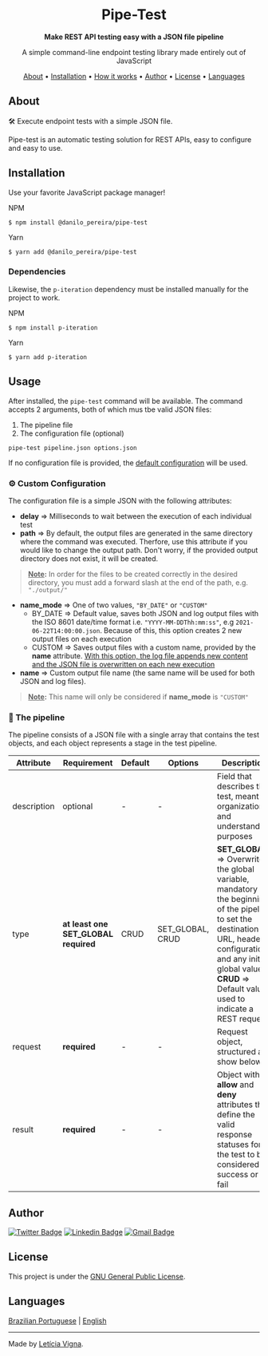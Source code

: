 <h1 align="center">
	Pipe-Test
</h1>

<p align="center">
  <strong>
    Make REST API testing easy with a JSON file pipeline
  </strong>
</p>

<p align="center">
  A simple command-line endpoint testing library made entirely out of JavaScript
</p>

<p align="center">
	<a href="#about">About</a> •
	<a href="#installation">Installation</a> •
	<a href="#how-it-works">How it works</a> •
	<a href="#author">Author</a> •
	<a href="#license">License</a> •
	<a href="#languages">Languages</a>
</p>

## About

🛠️ Execute endpoint tests with a simple JSON file.

Pipe-test is an automatic testing solution for REST APIs, easy to configure and easy to use.

## Installation

Use your favorite JavaScript package manager!

NPM

```
$ npm install @danilo_pereira/pipe-test
```

Yarn

```
$ yarn add @danilo_pereira/pipe-test
```

### Dependencies

Likewise, the `p-iteration` dependency must be installed manually for the project to work.

NPM

```
$ npm install p-iteration
```

Yarn

```
$ yarn add p-iteration
```

## Usage

After installed, the `pipe-test` command will be available. The command accepts 2 arguments, both of which mus tbe valid JSON files:

1. The pipeline file
2. The configuration file (optional)

```
pipe-test pipeline.json options.json
```

If no configuration file is provided, the [default configuration](./options.json) will be used.

### ⚙️ Custom Configuration

The configuration file is a simple JSON with the following attributes:

- **delay** => Milliseconds to wait between the execution of each individual test
- **path** => By default, the output files are generated in the same directory where the command was executed. Therfore, use this attribute if you would like to change the output path. Don't worry, if the provided output directory does not exist, it will be created.

> <ins>**Note</ins>:** In order for the files to be created correctly in the desired directory, you must add a forward slash at the end of the path, e.g. `"./output/"`

- **name_mode** => One of two values, `"BY_DATE"` or `"CUSTOM"`
  - BY_DATE => Default value, saves both JSON and log output files with the ISO 8601 date/time format i.e. `"YYYY-MM-DDThh:mm:ss"`, e.g `2021-06-22T14:00:00.json`. Because of this, this option creates 2 new output files on each execution
  - CUSTOM => Saves output files with a custom name, provided by the **name** attribute. <ins>With this option, the log file appends new content and the JSON file is overwritten on each new execution</ins>
- **name** => Custom output file name (the same name will be used for both JSON and log files).

> <ins>**Note</ins>:** This name will only be considered if **name_mode** is `"CUSTOM"`

### 🔩 The pipeline

The pipeline consists of a JSON file with a single array that contains the test objects, and each object represents a stage in the test pipeline.

| Attribute   | Requirement                          | Default | Options          | Description                                                                                                                                                                                                                                    |
| ----------- | ------------------------------------ | ------- | ---------------- | ---------------------------------------------------------------------------------------------------------------------------------------------------------------------------------------------------------------------------------------------- |
| description | optional                             | -       | -                | Field that describes the test, meant for organizational and understanding purposes                                                                                                                                                             |
| type        | **at least one SET_GLOBAL required** | CRUD    | SET_GLOBAL, CRUD | **SET_GLOBAL** => Overwrites the global variable, mandatory at the beginning of the pipeline to set the destination URL, header configurations and any initial global values <br /> **CRUD** => Default value, used to indicate a REST request |
| request     | **required**                         | -       | -                | Request object, structured as show below                                                                                                                                                                                                       |
| result      | **required**                         | -       | -                | Object with **allow** and **deny** attributes that define the valid response statuses for the test to be considered a success or a fail                                                                                                        |

## Author

[![Twitter Badge](https://img.shields.io/badge/-@tgmarinho-1ca0f1?style=flat-square&labelColor=1ca0f1&logo=twitter&logoColor=white&link=https://twitter.com/tgmarinho)](https://twitter.com/tgmarinho) [![Linkedin Badge](https://img.shields.io/badge/-Thiago-blue?style=flat-square&logo=Linkedin&logoColor=white&link=https://www.linkedin.com/in/danilojpferreira)](https://www.linkedin.com/in/tgmarinho/) [![Gmail Badge](https://img.shields.io/badge/-tgmarinho@gmail.com-c14438?style=flat-square&logo=Gmail&logoColor=white&link=mailto:tgmarinho@gmail.com)](mailto:tgmarinho@gmail.com)

## License

This project is under the [GNU General Public License](./LICENSE).

## Languages

[Brazilian Portuguese](./README-PT.md) | [English](./README.md)

---

Made by [Letícia Vigna](https://www.linkedin.com/in/leticia-vigna).
